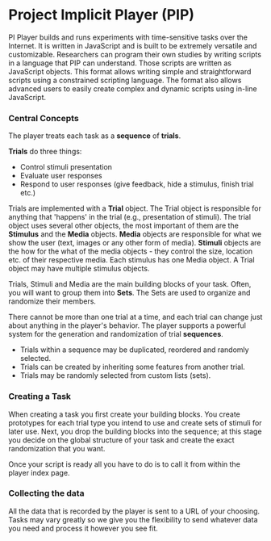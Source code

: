 # Project Implicit Player (PIP)

PI Player builds and runs experiments with time-sensitive tasks over the Internet. It is written in JavaScript and is built to be extremely versatile and customizable.
Researchers can program their own studies by writing scripts in a language that PIP can understand. Those scripts are written as JavaScript objects. This format allows writing simple and straightforward scripts using a constrained scripting language. The format also allows advanced users to easily create complex and dynamic scripts using in-line JavaScript.

### Central Concepts
The player treats each task as a **sequence** of **trials**.

**Trials** do three things:

* Control stimuli presentation
* Evaluate user responses
* Respond to user responses (give feedback, hide a stimulus, finish trial etc.)

Trials are implemented with a **Trial** object. The Trial object is responsible for anything that 'happens' in the trial (e.g., presentation of stimuli). The trial object uses several other objects, the most important of them are the **Stimulus** and the **Media** objects. **Media** objects are responsible for what we show the user (text, images or any other form of media). **Stimuli** objects are the how for the what of the media objects - they control the size, location etc. of their respective media. Each stimulus has one Media object. A Trial object may have multiple stimulus objects.

Trials, Stimuli and Media are the main building blocks of your task. Often, you will want to group them into **Sets**. The Sets are used to organize and randomize their members.

There cannot be more than one trial at a time, and each trial can change just about anything in the player's behavior. The player supports a powerful system for the generation and randomization of trial **sequences**.

* Trials within a sequence may be duplicated, reordered and randomly selected.
* Trials can be created by inheriting some features from another trial.
* Trials may be randomly selected from custom lists (sets).

### Creating a Task

When creating a task you first create your building blocks. You create prototypes for each trial type you intend to use and create sets of stimuli for later use. Next, you drop the building blocks into the sequence; at this stage you decide on the global structure of your task and create the exact randomization that you want.

Once your script is ready all you have to do is to call it from within the player index page.

### Collecting the data
All the data that is recorded by the player is sent to a URL of your choosing. Tasks may vary greatly so we give you the flexibility to send whatever data you need and process it however you see fit.
